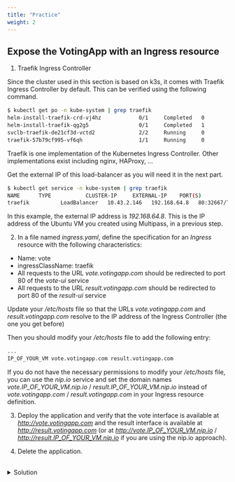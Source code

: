 ```yaml
---
title: "Practice"
weight: 2
---
```


## Expose the VotingApp with an Ingress resource

1. Traefik Ingress Controller

Since the cluster used in this section is based on k3s, it comes with Traefik Ingress Controller by default. This can be verified using the following command.

```bash
$ kubectl get po -n kube-system | grep traefik
helm-install-traefik-crd-vj4hz            0/1     Completed   0          56m
helm-install-traefik-qg2g5                0/1     Completed   1          56m
svclb-traefik-de21cf3d-vctd2              2/2     Running     0          56m
traefik-57b79cf995-vf6qh                  1/1     Running     0          56m
```


Traefik is one implementation of the Kubernetes Ingress Controller. Other implementations exist including nginx, HAProxy, ...


Get the external IP of this load-balancer as you will need it in the next part. 

``` bash
$ kubectl get service -n kube-system | grep traefik
NAME      TYPE           CLUSTER-IP     EXTERNAL-IP    PORT(S)                      AGE
traefik          LoadBalancer   10.43.2.146   192.168.64.8   80:32667/TCP,443:32545/TCP   57m
```

In this example, the external IP address is *192.168.64.8*. This is the IP address of the Ubuntu VM you created using Multipass, in a previous step.

2. In a file named *ingress.yaml*, define the specification for an *Ingress* resource with the following characteristics:

- Name: vote
- ingressClassName: traefik
- All requests to the URL *vote.votingapp.com* should be redirected to port 80 of the *vote-ui* service
- All requests to the URL *result.votingapp.com* should be redirected to port 80 of the *result-ui* service

Update your */etc/hosts* file so that the URLs *vote.votingapp.com* and *result.votingapp.com* resolve to the IP address of the Ingress Controller (the one you get before)


Then you should modify your */etc/hosts* file to add the following entry:

``` bash
...
IP_OF_YOUR_VM vote.votingapp.com result.votingapp.com
```


If you do not have the necessary permissions to modify your */etc/hosts* file, you can use the *nip.io* service and set the domain names *vote.IP_OF_YOUR_VM.nip.io* / *result.IP_OF_YOUR_VM.nip.io* instead of *vote.votingapp.com* / *result.votingapp.com* in your Ingress resource definition.


3. Deploy the application and verify that the vote interface is available at *http://vote.votingapp.com* and the result interface is available at *http://result.votingapp.com* (or at *http://vote.IP_OF_YOUR_VM.nip.io* / *http://result.IP_OF_YOUR_VM.nip.io* if you are using the nip.io approach).

4. Delete the application.

<br/>
<details>
<summary markdown="span">Solution</summary>

1. The specification for the Ingress resource is as follows:

``` yaml {filename="ingress.yaml"}
apiVersion: networking.k8s.io/v1
kind: Ingress
metadata:
name: vote
spec:
ingressClassName: traefik
rules:
- host: vote.votingapp.com
  http:
    paths:
    - path: /
      pathType: Prefix
      backend:
        service:
          name: vote-ui
          port:
            number: 80
- host: result.votingapp.com
  http:
    paths:
    - path: /
      pathType: Prefix
      backend:
        service:
          name: result-ui
          port:
            number: 80
```

2. Deploy the application with the following command from the *manifests* directory:

``` bash
kubectl apply -f .
```

You can then access the different interfaces using real domain names instead of a port number.

![voteui-3](voteui-3.png)

![voteui-4](resultui-2.png
)

3. Delete the application with the following command from the *manifests* directory:

``` bash
kubectl delete -f .
```

</details>
